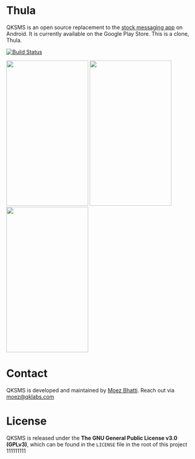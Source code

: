 # Thula

QKSMS is an open source replacement to the [stock messaging app](https://github.com/android/platform_packages_apps_mms) on Android. It is currently available on the Google Play Store. This is a clone, Thula.

[![Build Status](https://travis-ci.org/AdeebNqo/qksms.svg?branch=master)](https://travis-ci.org/AdeebNqo/qksms)

<img src="http://i.imgur.com/uwWmDv9.png" width="216" height="384" />
<img src="http://i.imgur.com/p7063VN.png" width="216" height="384" />
<img src="http://i.imgur.com/Z8Rqb7A.png" width="216" height="384" />

# Contact

QKSMS is developed and maintained by [Moez Bhatti](https://github.com/moezbhatti). Reach out via moez@qklabs.com

# License

QKSMS is released under the **The GNU General Public License v3.0 (GPLv3)**, which can be found in the `LICENSE` file in the root of this project
111111111
